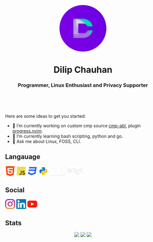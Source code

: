
<div align='center'>
	<img src="https://github.com/TechnicalDC/TechnicalDC/blob/main/res/dc-logo.png" alt="logo"\
		style="
			width: 30%;
			height: auto;
			border-radius: 50%;
		">
	<h1>Dilip Chauhan</h1>
	<h3>Programmer, Linux Enthusiast and Privacy Supporter</h3>
</div>

<br/>
<br/>
<br/>

Here are some ideas to get you started:

- 🔭 I’m currently working on custom cmp source [cmp-abl](https://github.com/TechnicalDC/TechnicalDC/cmp-abl), plugin [progress.nvim](https://github.com/TechnicalDC/TechnicalDC/progress.nvim).
- 🌱 I’m currently learning bash scripting, python and go.
- 💬 Ask me about Linux, FOSS, CLI.

## Langauage 
![html5](https://github.com/TechnicalDC/TechnicalDC/blob/main/res/html5.png)
![javascript](https://github.com/TechnicalDC/TechnicalDC/blob/main/res/js.png)
![css](https://github.com/TechnicalDC/TechnicalDC/blob/main/res/css3.png)
![python](https://github.com/TechnicalDC/TechnicalDC/blob/main/res/python.png)
![markdown](https://github.com/TechnicalDC/TechnicalDC/blob/main/res/markdown.png)
![latex](https://github.com/TechnicalDC/TechnicalDC/blob/main/res/latex.png)

## Social 
[![instagram](https://github.com/TechnicalDC/TechnicalDC/blob/main/res/instagram.png)](https://www.instagram.com/technicaldc.me/)
[![linkedin](https://github.com/TechnicalDC/TechnicalDC/blob/main/res/linkedin.png)](https://www.linkedin.com/in/dilip-chauhan-0287871b7/)
[![youtube](https://github.com/TechnicalDC/TechnicalDC/blob/main/res/youtube.png)](https://www.youtube.com/channel/UCh98peCVtmezFdSR18kipcg)

## Stats
<p align="center">
  <img src="https://github-readme-stats.vercel.app/api?username=TechnicalDC&show_icons=true&theme=dark"/>
  <img src="https://github-readme-streak-stats.herokuapp.com/?user=TechnicalDC&show_icons=true&theme=dark"/>
  <img src="https://github-readme-stats.vercel.app/api/top-langs?username=TechnicalDC&show_icons=true&theme=dark&layout=compact"/>
</p>
